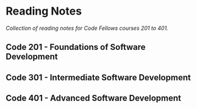 # Reading Notes
*Collection of reading notes for Code Fellows courses 201 to 401.*

## Code 201 - Foundations of Software Development

## Code 301 - Intermediate Software Development

## Code 401 - Advanced Software Development
